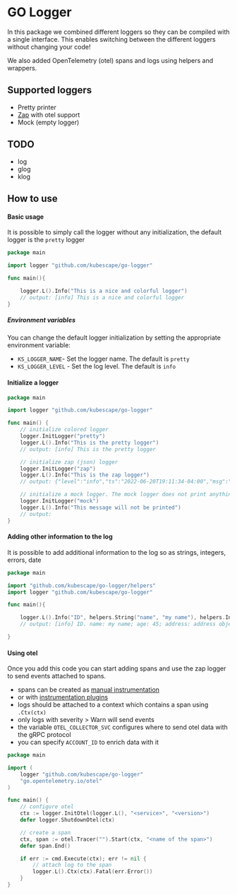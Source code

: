 # GO Logger

In this package we combined different loggers so they can be compiled with a single interface.
This enables switching between the different loggers without changing your code!

We also added OpenTelemetry (otel) spans and logs using helpers and wrappers.

## Supported loggers
* Pretty printer
* [Zap](go.uber.org/zap) with otel support
* Mock (empty logger)

## TODO
* log
* glog
* klog

## How to use


#### Basic usage

It is possible to simply call the logger without any initialization, the default logger is the `pretty` logger

```go
package main

import logger "github.com/kubescape/go-logger"

func main(){

    logger.L().Info("This is a nice and colorful logger")
    // output: [info] This is a nice and colorful logger
}
```

##### Environment variables

You can change the default logger initialization by setting the appropriate environment variable:
* `KS_LOGGER_NAME`- Set the logger name. The default is `pretty`
* `KS_LOGGER_LEVEL` - Set the log level. The default is `info`


#### Initialize a logger
```go
package main

import logger "github.com/kubescape/go-logger"

func main() {
    // initialize colored logger
    logger.InitLogger("pretty")
    logger.L().Info("This is the pretty logger")
    // output: [info] This is the pretty logger

    // initialize zap (json) logger
    logger.InitLogger("zap")
    logger.L().Info("This is the zap logger")
    // output: {"level":"info","ts":"2022-06-20T19:11:34-04:00","msg":"This is the zap logger"}

    // initialize a mock logger. The mock logger does not print anything
    logger.InitLogger("mock")
    logger.L().Info("This message will not be printed")
    // output:
}
```


#### Adding other information to the log

It is possible to add additional information to the log so as strings, integers, errors, date

```go
package main

import "github.com/kubescape/go-logger/helpers"
import logger "github.com/kubescape/go-logger"

func main(){

    logger.L().Info("ID", helpers.String("name", "my name"), helpers.Int("age", 45), helpers.Interface("address", "address object"))
    // output: [info] ID. name: my name; age: 45; address: address object

}
```


#### Using otel

Once you add this code you can start adding spans and use the zap logger to send events attached to spans.
* spans can be created as [manual instrumentation](https://opentelemetry.io/docs/instrumentation/go/manual/)
* or with [instrumentation plugins](https://uptrace.dev/opentelemetry/instrumentations/?lang=go)
* logs should be attached to a context which contains a span using `.Ctx(ctx)`
* only logs with severity > Warn will send events
* the variable `OTEL_COLLECTOR_SVC` configures where to send otel data with the gRPC protocol
* you can specify `ACCOUNT_ID` to enrich data with it

```go
package main

import (
    logger "github.com/kubescape/go-logger"
    "go.opentelemetry.io/otel"
)

func main() {
    // configure otel
    ctx := logger.InitOtel(logger.L(), "<service>", "<version>")
    defer logger.ShutdownOtel(ctx)

    // create a span
    ctx, span := otel.Tracer("").Start(ctx, "<name of the span>")
    defer span.End()

    if err := cmd.Execute(ctx); err != nil {
        // attach log to the span
        logger.L().Ctx(ctx).Fatal(err.Error())
    }
}
```